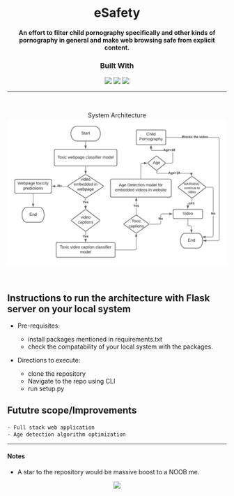 <p align="center">
	<h1 align="center">eSafety</h1>
	<h4 align="center">An effort to filter child pornography specifically and other kinds of pornography in general and make web browsing safe from explicit content.</h3>
</p>

<h3 align="center">Built With</h3>
<p align=center>
    <img height="100px" src = "https://upload.wikimedia.org/wikipedia/commons/thumb/c/c3/Python-logo-notext.svg/1200px-Python-logo-notext.svg.png"/>
    <img height="100px" src = "https://upload.wikimedia.org/wikipedia/commons/thumb/4/4c/Typescript_logo_2020.svg/1200px-Typescript_logo_2020.svg.png"/>
    <img height="100px" src = "https://upload.wikimedia.org/wikipedia/commons/thumb/2/2d/Tensorflow_logo.svg/957px-Tensorflow_logo.svg.png"/>
</p>

--- 
<br>

<p align=center>
System Architecture
    <img src = "sys arch flowchart.jpeg" >
</p>
<br>

## Instructions to run the architecture with Flask server on your local system

* Pre-requisites:
   	- install packages mentioned in requirements.txt
   	- check the compatability of your local system with the packages.

* Directions to execute:
	- clone the repository 
	- Navigate to the repo using CLI 
	- run setup.py 


## Fututre scope/Improvements
	- Full stack web application
	- Age detection algorithm optimization

---



</tr>
</table>

#### Notes
- A star to the repository would be massive boost to a NOOB me.


<p align=center>
<img src="https://forthebadge.com/images/badges/built-with-love.svg"/>
</p>
